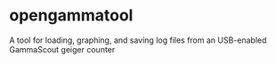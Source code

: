 opengammatool
=============

A tool for loading, graphing, and saving log files from an USB-enabled GammaScout geiger counter
